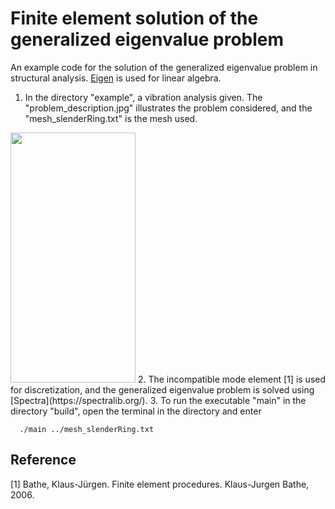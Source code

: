 # Finite element solution of the generalized eigenvalue problem

An example code for the solution of the generalized eigenvalue problem in structural analysis. [Eigen](https://eigen.tuxfamily.org/index.php?title=Main_Page) is used for linear algebra.

1. In the directory "example", a vibration analysis given. The "problem_description.jpg" illustrates the problem considered, and the "mesh_slenderRing.txt" is the mesh used.
<img src="https://github.com/sklee0313/GEVP-using-incompatible-element/example/vibrationAnalysis/problem_description.jpg" width="200" height="400" />
2. The incompatible mode element [1] is used for discretization, and the generalized eigenvalue problem is solved using [Spectra](https://spectralib.org/).
3. To run the executable "main" in the directory "build", open the terminal in the directory and enter

```
  ./main ../mesh_slenderRing.txt
```

## Reference
[1] Bathe, Klaus-Jürgen. Finite element procedures. Klaus-Jurgen Bathe, 2006.




